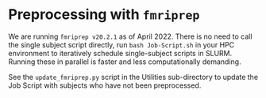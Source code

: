 # Preprocessing with `fmriprep`

We are running `fmriprep v20.2.1` as of April 2022. There is no need to call the single subject script directly, run `bash Job-Script.sh` in your HPC environment to iteratively schedule single-subject scripts in SLURM. Running these in parallel is faster and less computationally demanding.

See the `update_fmriprep.py` script in the Utilities sub-directory to update the Job Script with subjects who have not been preprocessed.